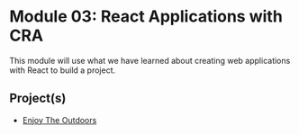 # Module 03: React Applications with CRA
This module will use what we have learned about creating web applications with React to build a project.

## Project(s)
* [Enjoy The Outdoors](projects/01_enjoy_the_outdoors.md)